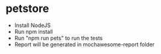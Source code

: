 # petstore

- Install NodeJS
- Run npm install
- Run "npm run pets" to run the tests
- Report will be generated in mochawesome-report folder
